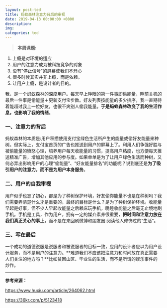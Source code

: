 ```yaml
---
layout: post-ted
title: 蚂蚁森林注意力背后的审视
date: 2019-04-13 00:00:00 +0800
description:
img:
categories: ted
---
```


> **本周课题:**
1. 上瘾是对环境的适应
2. 用户的注意力成为被科技竞争的对象
3. 没有"停止信号"的屏幕使我们不开心
4. 很多时候其实并非上瘾，而是依赖。
5. 让用户上瘾，是设计者的目的。

我，是一个蚂蚁森林的深度用户。每天早上睁眼的第一件事即偷能量，睡前关机的最后一件事是偷能量＋更新支付宝步数。好友列表按能量的多少排序，我一直期待着能超过我上一位好友，也很不爽别人偷我能量。**于是蚂蚁森林改变了我的生活作息，也影响了我的情绪**。

### 一、注意力的背后
蚂蚁森林的本质是:用户积攒使用支付宝绿色生活所产生的能量或偷好友能量来种树。但实际上，支付宝首页的广告也推送到用户的屏幕上了。利用人们争强好胜与被偷能量的愤怒心理，培养用户每天收能量的习惯，提高用户粘度，也方便每天推送精准广告，增加其他应用的参与度。如果单单是为了让用户绿色生活而种树，又何必弄出影响用户的心理“偷能量”、“好友能量排名”的功能呢？说到底还是**为了吸引用户的注意力，而不是为用户本身服务**。

### 二、用户的自我审视
用户似乎也忘了初心，都是为了种树保护环境，好友偷你能量不也是在种树吗？我们需要弄清楚什么才是重要的，最终的目标是什么？是为了种树保护环境。收能量早起是好事，但不少人早起收能量之后赖床玩手机，晚睡收能量之后毫无止境地刷手机。手机是工具，作为用户，拥有一定的媒介素养很重要，**把时间和注意力放在我们真正关心的事上**，而不是在来回刷微博和朋友圈
阅读他人修饰过的“生活”。

### 三、写在最后
一个成功的道德说服是说服者和被说服者的目标一致，应用的设计者应以为用户设计服务，而不是用户的注意力。**难道我们不应该把注意力和时间放在真正需要人们关注的地方吗？**比如贫困山区、毕业生的生活，而不是所谓的娱乐事件的炒作。

------------

**参考来源：**

<https://www.huxiu.com/article/264062.html>

<https://36kr.com/p/5123418>